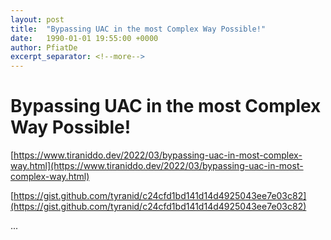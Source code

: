 ```yaml
---
layout: post
title:  "Bypassing UAC in the most Complex Way Possible!"
date:   1990-01-01 19:55:00 +0000
author: PfiatDe
excerpt_separator: <!--more-->
---
```


# Bypassing UAC in the most Complex Way Possible!

[https://www.tiraniddo.dev/2022/03/bypassing-uac-in-most-complex-way.html](https://www.tiraniddo.dev/2022/03/bypassing-uac-in-most-complex-way.html)

[https://gist.github.com/tyranid/c24cfd1bd141d14d4925043ee7e03c82](https://gist.github.com/tyranid/c24cfd1bd141d14d4925043ee7e03c82)

...
<!--more-->
